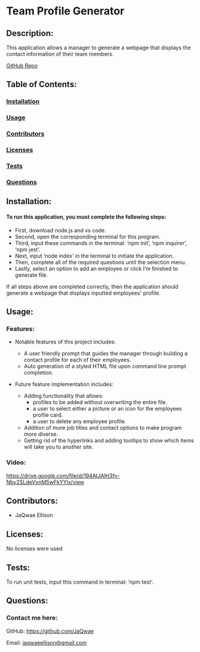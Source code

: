 # Team Profile Generator

  

## Description:

This application allows a manager to generate a webpage that displays the contact information of their team members.

  

[GitHub Repo](https://github.com/JaQwae/Team-Profile-Generator)

  

## Table of Contents:

### [Installation](#installation)

### [Usage](#usage)

### [Contributors](#contributors)

### [Licenses](#licenses)

### [Tests](#tests)

### [Questions](#questions)

  

## Installation:

#### To run this application, you must complete the following steps:

- First, download node.js and vs code.
- Second, open the corresponding terminal for this program.
- Third, input these commands in the terminal: ‘npm init’, ‘npm inquirer’, ‘npm jest’.
- Next, input ‘node index’ in the terminal to initiate the application.
- Then, complete all of the required questions until the selection menu.
- Lastly, select an option to add an employee or click I’m finished to generate file.

If all steps above are completed correctly, then the application should generate a webpage that displays inputted employees' profile.

  

## Usage:

  

### Features:

- Notable features of this project includes:

	- A user friendly prompt that guides the manager through building a contact profile for each of their employees.
	- Auto generation of a styled HTML file upon command line prompt completion.


- Future feature implementation includes:

	- Adding functionality that allows:
		- profiles to be added without overwriting the entire file.
		- a user to select either a picture or an icon for the employees profile card.
		- a user to delete any employee profile.
	- Addition of more job titles and contact options to make program more diverse.
	- Getting rid of the hyperlinks and adding tooltips to show which items will take you to another site.

  

### Video:

https://drive.google.com/file/d/194AtJAlH3fv-Nby2SLdeVvnM5wFkYYlx/view

  

## Contributors:

- JaQwae Ellison

  

## Licenses:

No licenses were used

  
  

## Tests:

To run unit tests, input this command in terminal: ‘npm test’.

  

## Questions:

### Contact me here:

GitHub: https://github.com/JaQwae

Email: jaqwaeellison@gmail.com